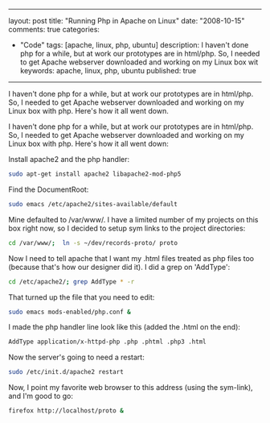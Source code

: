 
---
layout: post
title: "Running Php in Apache on Linux"
date: "2008-10-15"
comments: true
categories:
  - "Code"
tags: [apache, linux, php, ubuntu]
description: I haven't done php for a while, but at work our prototypes are in html/php.  So, I needed to get Apache webserver downloaded and working on my Linux box wit
keywords: apache, linux, php, ubuntu
published: true
---

I haven't done php for a while, but at work our prototypes are in html/php.  So, I needed to get Apache webserver downloaded and working on my Linux box with php.  Here's how it all went down.
<!--more-->

I haven't done php for a while, but at work our prototypes are in html/php.  So, I needed to get Apache webserver downloaded and working on my Linux box with php.  Here's how it all went down:

Install apache2 and the php handler:

```bash
sudo apt-get install apache2 libapache2-mod-php5
```

Find the DocumentRoot:

```bash
sudo emacs /etc/apache2/sites-available/default
```

Mine defaulted to /var/www/.  I have a limited number of my projects on this box right now, so I decided to setup sym links to the project directories:

```bash
cd /var/www/;  ln -s ~/dev/records-proto/ proto
```

Now I need to tell apache that I want my .html files treated as php files too (because that's how our designer did it).  I did a grep on 'AddType':

```bash
cd /etc/apache2/; grep AddType * -r
```

That turned up the file that you need to edit:
```bash
sudo emacs mods-enabled/php.conf &
```

I made the php handler line look like this (added the .html on the end):
```xml
AddType application/x-httpd-php .php .phtml .php3 .html
```

Now the server's going to need a restart:
```bash
sudo /etc/init.d/apache2 restart
```

Now, I point my favorite web browser to this address (using the sym-link), and I'm good to go:
```bash
firefox http://localhost/proto &
```


  
